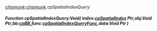 _[chipmunk](../../modules/chipmunk/chipmunk-module.md):[chipmunk](../../modules/chipmunk/chipmunk-module.md).cpSpatialIndexQuery_
##### Function cpSpatialIndexQuery:Void( index:[cpSpatialIndex](../../modules/chipmunk/chipmunk-cpspatialindex.md) Ptr,obj:Void Ptr,bb:[cpBB](../../modules/chipmunk/chipmunk-cpbb.md),func:[cpSpatialIndexQueryFunc](../../modules/chipmunk/chipmunk-cpspatialindexqueryfunc.md),data:Void Ptr )
